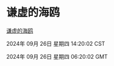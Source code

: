 # 谦虚的海鸥
[谦虚的海鸥](http://219.139.198.207:56308/qxdho/course/base/hotlink/index.php)

2024年 09月 26日 星期四 14:20:02 CST

2024年 09月 26日 星期四 06:20:02 GMT
